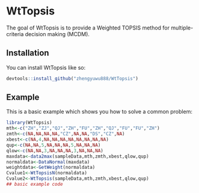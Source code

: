 
<!-- README.md is generated from README.Rmd. Please edit that file -->

# WtTopsis

<!-- badges: start -->
<!-- badges: end -->

The goal of WtTopsis is to provide a Weighted TOPSIS method for
multiple-criteria decision making (MCDM).

## Installation

You can install WtTopsis like so:

``` r
devtools::install_github("zhengyuwu888/WtTopsis")
```

## Example

This is a basic example which shows you how to solve a common problem:

``` r
library(WtTopsis)
mth<-c("ZH","ZJ","QJ","ZH","FU","ZH","QJ","FU","FU","ZH")
zmth<-c(NA,NA,NA,NA,"CZ",NA,NA,"DS","CZ",NA)
xbest<-c(NA,4,NA,NA,NA,NA,NA,NA,NA,NA)
qup<-c(NA,NA,5,NA,NA,NA,5,NA,NA,NA)
qlow<-c(NA,NA,3,NA,NA,NA,3,NA,NA,NA)
maxdata<-data2max(sampleData,mth,zmth,xbest,qlow,qup)
normaldata<-DataNormal(maxdata)
weightdata<-GetWeight(normaldata)
Cvalue1<-WtTopsisN(normaldata)
Cvalue2<-WtTopsis(sampleData,mth,zmth,xbest,qlow,qup)
## basic example code
```
